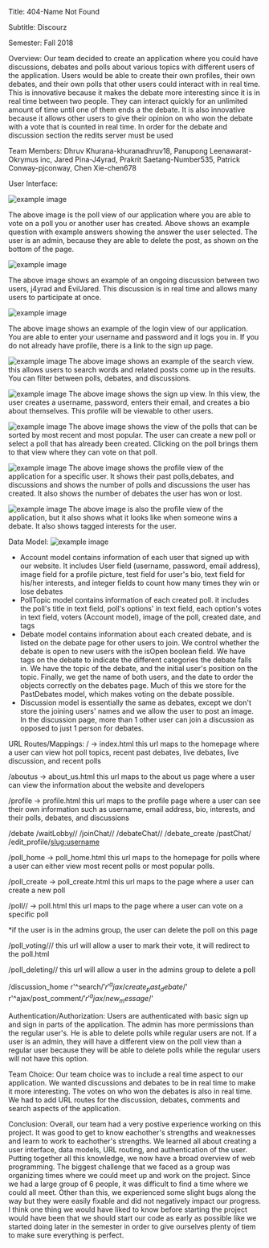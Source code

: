 Title:
404-Name Not Found

Subtitle:
Discourz

Semester:
Fall 2018

Overview:
Our team decided to create an application where you could have discussions, debates and polls about various topics with different users of the application. Users would be able to create their own profiles, their own debates, and their own polls that other users could interact with in real time. This is innovative because it makes the debate more interesting since it is in real time between two people. They can interact quickly for an unlimited amount of time until one of them ends a the debate. It is also innovative because it allows other users to give their opinion on who won the debate with a vote that is counted in real time. In order for the debate and discussion section the redits server must be used  

Team Members:
Dhruv Khurana-khuranadhruv18, Panupong Leenawarat-Okrymus inc, Jared Pina-J4yrad, Prakrit Saetang-Number535, Patrick Conway-pjconway, Chen Xie-chen678

User Interface:

![example image](imgs/poll.png)

The above image is the poll view of our application where you are able to vote on a poll you or another user has created. Above shows an example question with example answers showing the answer the user selected. The user is an admin, because they are able to delete the post, as shown on the bottom of the page. 

![example image](imgs/discussion.png)

The above image shows an example of an ongoing discussion between two users, j4yrad and EvilJared. This discussion is in real time and allows many users to participate at once. 

![example image](imgs/login.png)

The above image shows an example of the login view of our application. You are able to enter your username and password and it logs you in. If you do not already have profile, there is a link to the sign up page.

![example image](imgs/search.png)
The above image shows an example of the search view. this allows users to search words and related posts come up in the results. You can filter between polls, debates, and discussions. 

![example image](imgs/sign_up.png)
The above image shows the sign up view. In this view, the user creates a username, password, enters their email, and creates a bio about themselves. This profile will be viewable to other users.

![example image](imgs/pastpolls.png)
The above image shows the view of the polls that can be sorted by most recent and most popular. The user can create a new poll or select a poll that has already been created. Clicking on the poll brings them to that view where they can vote on that poll. 

![example image](imgs/profile.png)
The above image shows the profile view of the application for a specific user. It shows their past polls,debates, and discussions and shows the number of polls and discussions the user has created. It also shows the number of debates the user has won or lost.

![example image](imgs/profile2.png)
The above image is also the profile view of the application, but it also shows what it looks like when someone wins a debate. It also shows tagged interests for the user.

Data Model:
![example image](imgs/data_model.png)


- Account model contains information of each user that signed up with our website.  It includes User field (username, password, email address), image field for a profile picture, test field for user's bio, text field for his/her interests, and integer fields to count how many times they win or lose debates
- PollTopic model contains information of each created poll.  it includes the poll's title in text field, poll's options' in text field, each option's votes in text field, voters (Account model), image of the poll, created date, and tags
- Debate model contains information about each created debate, and is listed on the debate page for other users to join. We control whether the debate is open to new users with the isOpen boolean field. We have tags on the debate to indicate the different categories the debate falls in. We have the topic of the debate, and the initial user's position on the topic. Finally, we get the name of both users, and the date to order the objects correctly on the debates page. Much of this we store for the PastDebates model, which makes voting on the debate possible.
- Discussion model is essentially the same as debates, except we don't store the joining users' names and we allow the user to post an image. In the discussion page, more than 1 other user can join a discussion as opposed to just 1 person for debates.

URL Routes/Mappings:
/ -> index.html
this url maps to the homepage where a user can view hot poll topics, recent past debates, live debates, live discussion, and recent polls

/aboutus -> about_us.html
this url maps to the about us page where a user can view the information about the website and developers

/profile -> profile.html
this url maps to the profile page where a user can see their own information such as username, email address, bio, interests, and their polls, debates, and discussions

/debate
/waitLobby/<id>/
/joinChat/<uuid>/
/debateChat/<uuid>/
/debate_create
/pastChat/<uuid>
/edit_profile/<slug:username>

/poll_home -> poll_home.html
this url maps to the homepage for polls where a user can either view most recent polls or most popular polls.

/poll_create -> poll_create.html
this url maps to the page where a user can create a new poll

/poll/<uuid>/ -> poll.html
this url maps to the page where a user can vote on a specific poll

*if the user is in the admins group, the user can delete the poll on this page

/poll_voting/<uuid>/<vote>/
this url will allow a user to mark their vote, it will redirect to the poll.html

/poll_deleting/<uuid>/
this url will allow a user in the admins group to delete a poll

/discussion_home
r'^search/$'
r'^ajax/create_past_debate/$'
r'^ajax/post_comment/$'
r'^ajax/new_message/$'


Authentication/Authorization:
Users are authenticated with basic sign up and sign in parts of the application. The admin has more permissions than the regular user's. He is able to delete polls while regular users are not. If a user is an admin, they will have a different view on the poll view than a regular user because they will be able to delete polls while the regular users will not have this option.

Team Choice:
Our team choice was to include a real time aspect to our application. We wanted discussions and debates to be in real time to make it more interesting. The votes on who won the debates is also in real time. We had to add URL routes for the discussion, debates, comments and search aspects of the application. 

Conclusion:
Overall, our team had a very postive experience working on this project. It was good to get to know eachother's strengths and weaknesses and learn to work to eachother's strengths. We learned all about creating a user interface, data models, URL routing, and authentication of the user. Putting together all this knowledge, we now have a broad overview of web programming. The biggest challenge that we faced as a group was organizing times where we could meet up and work on the project. Since we had a large group of 6 people, it was difficult to find a time where we could all meet. Other than this, we experienced some slight bugs along the way but they were easily fixable and did not negatively impact our progress. I think one thing we would have liked to know before starting the project would have been that we should start our code as early as possible like we started doing later in the semester in order to give ourselves plenty of tiem to make sure everything is perfect.
